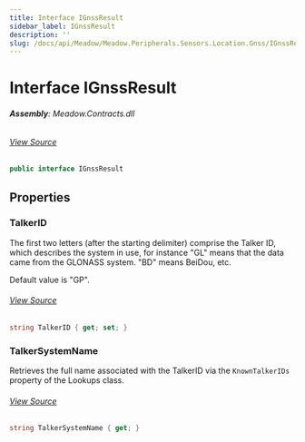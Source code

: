 ```yaml
---
title: Interface IGnssResult
sidebar_label: IGnssResult
description: ''
slug: /docs/api/Meadow/Meadow.Peripherals.Sensors.Location.Gnss/IGnssResult
---
```

# Interface IGnssResult


###### **Assembly**: Meadow.Contracts.dll
###### [View Source](https://github.com/WildernessLabs/Meadow.Contracts.git/blob/develop/Source/Meadow.Contracts/Peripherals/Sensors/Location/Gnss/IGnssResult.cs#L6)
```csharp title="Declaration"
public interface IGnssResult
```
## Properties
### TalkerID
The first two letters (after the starting delimiter) comprise the
Talker ID, which describes the system in use, for instance "GL" means
that the data came from the GLONASS system. "BD" means BeiDou, etc.

Default value is "GP".
###### [View Source](https://github.com/WildernessLabs/Meadow.Contracts.git/blob/develop/Source/Meadow.Contracts/Peripherals/Sensors/Location/Gnss/IGnssResult.cs#L24)
```csharp title="Declaration"
string TalkerID { get; set; }
```
### TalkerSystemName
Retrieves the full name associated with the TalkerID via the
`KnownTalkerIDs` property of the Lookups class.
###### [View Source](https://github.com/WildernessLabs/Meadow.Contracts.git/blob/develop/Source/Meadow.Contracts/Peripherals/Sensors/Location/Gnss/IGnssResult.cs#L42)
```csharp title="Declaration"
string TalkerSystemName { get; }
```
